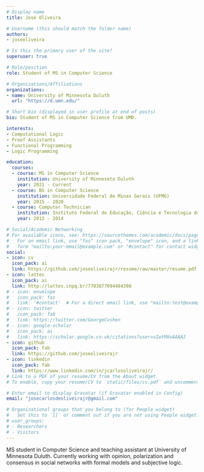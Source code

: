 ```yaml
---
# Display name
title: José Oliveira

# Username (this should match the folder name)
authors:
- joseoliveira

# Is this the primary user of the site?
superuser: true

# Role/position
role: Student of MS in Computer Science

# Organizations/Affiliations
organizations:
- name: University of Minnesota Duluth
  url: "https://d.umn.edu/"

# Short bio (displayed in user profile at end of posts)
bio: Student of MS in Computer Science from UMD.

interests:
- Computational Logic
- Proof Assistants
- Functional Programming
- Logic Programming

education:
  courses:
  - course: MS in Computer Science
    institution: University of Minnesota Duluth
    year: 2021 - Current
  - course: BS in Computer Science
    institution: Universidade Federal de Minas Gerais (UFMG)
    year: 2015 - 2020
  - course: Computer Technician
    institution: Instituto Federal de Educação, Ciência e Tecnologia do Norte de Minas Gerais (IFNMG)
    year: 2012 - 2014

# Social/Academic Networking
# For available icons, see: https://sourcethemes.com/academic/docs/page-builder/#icons
#   For an email link, use "fas" icon pack, "envelope" icon, and a link in the
#   form "mailto:your-email@example.com" or "#contact" for contact widget.
social:
- icon: cv
  icon_pack: ai
  link: https://github.com/joseoliveirajr/resume/raw/master/resume.pdf
- icon: lattes
  icon_pack: ai
  link: http://lattes.cnpq.br/7703877694484398
# - icon: envelope
#   icon_pack: fas
#   link: '#contact'  # For a direct email link, use "mailto:test@example.org".
# - icon: twitter
#   icon_pack: fab
#   link: https://twitter.com/GeorgeCushen
# - icon: google-scholar
#   icon_pack: ai
#   link: https://scholar.google.co.uk/citations?user=sIwtMXoAAAAJ
- icon: github
  icon_pack: fab
  link: https://github.com/joseoliveirajr
- icon: linkedin
  icon_pack: fab
  link: https://www.linkedin.com/in/jcarlosoliveirajr/
# Link to a PDF of your resume/CV from the About widget.
# To enable, copy your resume/CV to `static/files/cv.pdf` and uncomment the lines below.

# Enter email to display Gravatar (if Gravatar enabled in Config)
email: "josecarlosdeoliveirajr@gmail.com"

# Organizational groups that you belong to (for People widget)
#   Set this to `[]` or comment out if you are not using People widget.
# user_groups:
# - Researchers
# - Visitors
---
```


MS student in Computer Science and teaching assistant at University of Minnesota Duluth. Currently working with opinion, polarization and consensus in social networks with formal models and subjective logic.
